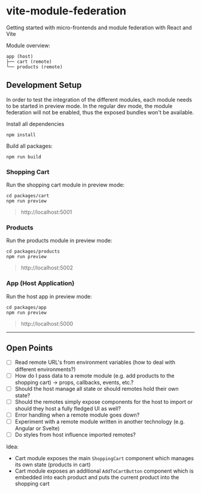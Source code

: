 # vite-module-federation
Getting started with micro-frontends and module federation with React and Vite

Module overview:
```
app (host)
├── cart (remote)
└── products (remote)
```

## Development Setup
In order to test the integration of the different modules, each module needs to be started in preview mode.
In the regular dev mode, the module federation will not be enabled, thus the exposed bundles won't be available.

Install all dependencies
```shell
npm install
```

Build all packages: 
```shell
npm run build
```

### Shopping Cart
Run the shopping cart module in preview mode:
```shell
cd packages/cart
npm run preview
```
> http://localhost:5001

### Products
Run the products module in preview mode:
```shell
cd packages/products
npm run preview
```
> http://localhost:5002

### App (Host Application)
Run the host app in preview mode:
```shell
cd packages/app
npm run preview
```
> http://localhost:5000

---

## Open Points

- [ ] Read remote URL's from environment variables (how to deal with different environments?)
- [ ] How do I pass data to a remote module (e.g. add products to the shopping cart) -> props, callbacks, events, etc.?
- [ ] Should the host manage all state or should remotes hold their own state?
- [ ] Should the remotes simply expose components for the host to import or should they host a fully fledged UI as well?
- [ ] Error handling when a remote module goes down?
- [ ] Experiment with a remote module written in another technology (e.g. Angular or Svelte)
- [ ] Do styles from host influence imported remotes?

Idea:
- Cart module exposes the main `ShoppingCart` component which manages its own state (products in cart)
- Cart module exposes an additional `AddToCartButton` component which is embedded into each product and puts the current product into the shopping cart

